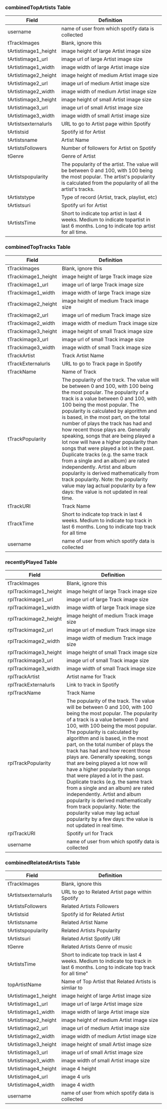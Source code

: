 ### combinedTopArtists Table
| Field                  | Definition   
| -----------------------| ---------------------------------------------------------------------------------------------------------------------------
| username               | name of user from which spotify data is collected
| tTrackImages            | Blank, ignore this
| tArtistimage1_height| image height of large Artist image size
| tArtistimage1_url| image url of large Artist image size
| tArtistimage1_width| image width of large Artist image size
| tArtistimage2_height| image height of medium Artist image size
| tArtistimage2_url| image url of medium Artist image size
| tArtistimage2_width| image width of medium Artist image size
| tArtistimage3_height| image height of small Artist image size
| tArtistimage3_url| image url of small Artist image size
| tArtistimage3_width| image width of small Artist image size
| tArtistsexternalurls| URL to go to Artist page within Spotify
| tArtistsid| Spotify id for Artist
| tArtistsname| Artist Name
| tArtistsFollowers| Number of followers for Artist on Spotify
| tGenre| Genre of Artist
| tArtistspopularity| The popularity of the artist. The value will be between 0 and 100, with 100 being the most popular. The artist's popularity is calculated from the popularity of all the artist's tracks.
| tArtiststype| Type of record (Artist, track, playlist, etc)
| tArtistsuri| Spotify uri for Artist
| tArtistsTime| Short to indicate top artist in last 4 weeks. Medium to indicate topartist in last 6 months. Long to indicate top artist for all time.

### combinedTopTracks Table
| Field                  | Definition   
| -----------------------| ---------------------------------------------------------------------------------------------------------------------------
| tTrackImages| Blank, ignore this
| tTrackimage1_height| image height of large Track image size
| tTrackimage1_url| image url of large Track image size
| tTrackimage1_width| image width of large Track image size
| tTrackimage2_height| image height of medium Track image size
| tTrackimage2_url| image url of medium Track image size
| tTrackimage2_width| image width of medium Track image size
| tTrackimage3_height| image height of small Track image size
| tTrackimage3_url| image url of small Track image size
| tTrackimage3_width| image width of small Track image size
| tTrackArtist| Track Artist Name
| tTrackExternalurls| URL to go to Track page in Spotify
| tTrackName| Name of Track
| tTrackPopularity| The popularity of the track. The value will be between 0 and 100, with 100 being the most popular. The popularity of a track is a value between 0 and 100, with 100 being the most popular. The popularity is calculated by algorithm and is based, in the most part, on the total number of plays the track has had and how recent those plays are. Generally speaking, songs that are being played a lot now will have a higher popularity than songs that were played a lot in the past. Duplicate tracks (e.g. the same track from a single and an album) are rated independently. Artist and album popularity is derived mathematically from track popularity. Note: the popularity value may lag actual popularity by a few days: the value is not updated in real time.
| tTrackURI| Track Name
| tTrackTime| Short to indicate top track in last 4 weeks. Medium to indicate top track in last 6 months. Long to indicate top track for all time
| username| name of user from which spotify data is collected

### recentlyPlayed Table
| Field                  | Definition   
| -----------------------| ---------------------------------------------------------------------------------------------------------------------------
| tTrackImages| Blank, ignore this
| rplTrackimage1_height| image height of large Track image size
| rplTrackimage1_url| image url of large Track image size
| rplTrackimage1_width| image width of large Track image size
| rplTrackimage2_height| image height of medium Track image size
| rplTrackimage2_url| image url of medium Track image size
| rplTrackimage2_width| image width of medium Track image size
| rplTrackimage3_height| image height of small Track image size
| rplTrackimage3_url| image url of small Track image size
| rplTrackimage3_width| image width of small Track image size
| rplTrackArtist| Artist name for Track
| rplTrackExternalurls| Link to track in Spotify
| rplTrackName| Track Name
| rplTrackPopularity| The popularity of the track. The value will be between 0 and 100, with 100 being the most popular. The popularity of a track is a value between 0 and 100, with 100 being the most popular. The popularity is calculated by algorithm and is based, in the most part, on the total number of plays the track has had and how recent those plays are. Generally speaking, songs that are being played a lot now will have a higher popularity than songs that were played a lot in the past. Duplicate tracks (e.g. the same track from a single and an album) are rated independently. Artist and album popularity is derived mathematically from track popularity. Note: the popularity value may lag actual popularity by a few days: the value is not updated in real time.
| rplTrackURI| Spotify url for Track
| username| name of user from which spotify data is collected

### combinedRelatedArtists Table
| Field                  | Definition   
| -----------------------| ---------------------------------------------------------------------------------------------------------------------------
| tTrackImages| Blank, ignore this
| tArtistsexternalurls| URL to go to Related Artist page within Spotify
| tArtistsFollowers| Related Artists Followers
| tArtistsid| Spotify id for Related Artist
| tArtistsname| Related Artist Name
| tArtistspopularity| Related Artists Popularity
| tArtistsuri| Related Artist Spotify URI
| tGenre| Related Artists Genre of music
| tArtistsTime| Short to indicate top track in last 4 weeks. Medium to indicate top track in last 6 months. Long to indicate top track for all time"
| topArtistName| Name of Top Artist that Related Artists is simliar to
| tArtistimage1_height| image height of large Artist image size
| tArtistimage1_url| image url of large Artist image size
| tArtistimage1_width| image width of large Artist image size
| tArtistimage2_height| image height of medium Artist image size
| tArtistimage2_url| image url of medium Artist image size
| tArtistimage2_width| image width of medium Artist image size
| tArtistimage3_height| image height of small Artist image size
| tArtistimage3_url| image url of small Artist image size
| tArtistimage3_width| image width of small Artist image size
| tArtistimage4_height| image 4 height
| tArtistimage4_url| image 4 urls
| tArtistimage4_width| image 4 width
| username| name of user from which spotify data is collected



